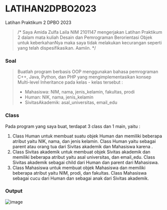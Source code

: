 # LATIHAN2DPBO2023
Latihan Praktikum 2 DPBO 2023

>/* Saya Amida Zulfa Laila NIM 2101147 mengerjakan Latihan Praktikum 2
dalam mata kuliah Desain dan Pemrograman Berorientasi Objek untuk keberkahanNya maka
saya tidak melakukan kecurangan seperti yang telah dispesifikasikan.
Aamiin. */

### Soal
> Buatlah program berbasis OOP menggunakan bahasa pemrograman C++, Java, Python, dan PHP yang mengimplementasikan konsep Multi-level Inheritance  pada kelas - kelas tersebut :
> - Mahasiswa: NIM, nama, jenis_kelamin, fakultas, prodi
> - Human: NIK, nama, jenis_kelamin
> - SivitasAkademik: asal_universitas, email_edu

### Class
Pada program yang saya buat, terdapat 3 class dan 1 main, yaitu :
1. Class Human untuk membuat suatu objek Human dan memiliki beberapa atribut yaitu NIK, nama, dan jenis kelamin. Class Human yaitu sebagai parent atau orang tua dari Sivitas akademik dan Mahasiswa karena .
2. Class Sivitas akademik untuk membuat objek Sivitas akademik dan memiliki beberapa atribut yaitu asal universitas, dan email_edu. Class Sivitas akademik sebagai child dari Human dan parent dari Mahasiswa.
3. Class Mahasiswa untuk membuat objek Mahasiswa dan memiliki beberapa atribut yaitu NIM, prodi, dan fakultas. Class Mahasiswa sebagai cucu dari Human dan sebagai anak dari Sivitas akademik.

### Output
![image](https://user-images.githubusercontent.com/100895165/220076481-5389b0a6-5ab0-400b-a311-353b6a7f1c89.png)

